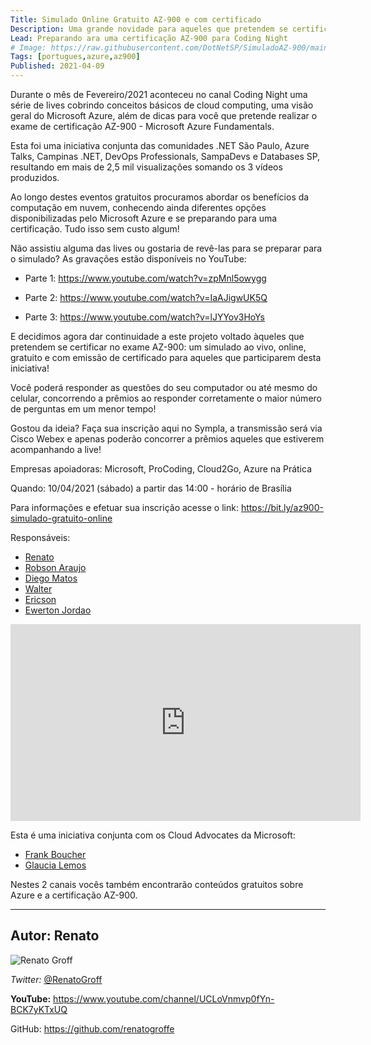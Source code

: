 ```yaml
---
Title: Simulado Online Gratuito AZ-900 e com certificado 
Description: Uma grande novidade para aqueles que pretendem se certificar no exame AZ-900 - Azure Fundamentals -> um simulado ao vivo, online, gratuito e com emissão de certificado para aqueles que participarem desta iniciativa!
Lead: Preparando ara uma certificação AZ-900 para Coding Night
# Image: https://raw.githubusercontent.com/DotNetSP/SimuladoAZ-900/main/banner-2021-04-09.png
Tags: [portugues,azure,az900]
Published: 2021-04-09
---
```


Durante o mês de Fevereiro/2021 aconteceu no canal Coding Night uma série de lives cobrindo conceitos básicos de cloud computing, uma visão geral do Microsoft Azure, além de dicas para você que pretende realizar o exame de certificação AZ-900 - Microsoft Azure Fundamentals.

Esta foi uma iniciativa conjunta das comunidades .NET São Paulo, Azure Talks, Campinas .NET, DevOps Professionals, SampaDevs e Databases SP, resultando em mais de 2,5 mil visualizações somando os 3 vídeos produzidos.

Ao longo destes eventos gratuitos procuramos abordar os benefícios da computação em nuvem, conhecendo ainda diferentes opções disponibilizadas pelo Microsoft Azure e se preparando para uma certificação. Tudo isso sem custo algum!

Não assistiu alguma das lives ou gostaria de revê-las para se preparar para o simulado? As gravações estão disponíveis no YouTube:

* Parte 1: https://www.youtube.com/watch?v=zpMnl5owygg

* Parte 2: https://www.youtube.com/watch?v=IaAJigwUK5Q

* Parte 3: https://www.youtube.com/watch?v=lJYYov3HoYs

E decidimos agora dar continuidade a este projeto voltado àqueles que pretendem se certificar no exame AZ-900: um simulado ao vivo, online, gratuito e com emissão de certificado para aqueles que participarem desta iniciativa!

Você poderá responder as questões do seu computador ou até mesmo do celular, concorrendo a prêmios ao responder corretamente o maior número de perguntas em um menor tempo!

Gostou da ideia? Faça sua inscrição aqui no Sympla, a transmissão será via Cisco Webex e apenas poderão concorrer a prêmios aqueles que estiverem acompanhando a live!

Empresas apoiadoras: Microsoft, ProCoding, Cloud2Go, Azure na Prática

Quando: 10/04/2021 (sábado) a partir das 14:00 - horário de Brasília

Para informações e efetuar sua inscrição acesse o link:
https://bit.ly/az900-simulado-gratuito-online

Responsáveis:
- [Renato](https://twitter.com/RenatoGroff)
- [Robson Araujo](https://twitter.com/RobsonROX)
- [Diego Matos](https://twitter.com/diegoonazure)
- [Walter](waltercoan.com.br)
- [Ericson](ericsonf.com.br)
- [Ewerton Jordao](https://twitter.com/EwertonJordao)

<iframe width="560" height="315" src="https://www.youtube.com/embed/zpMnl5owygg" frameborder="0" allow="accelerometer; autoplay; clipboard-write; encrypted-media; gyroscope; picture-in-picture" allowfullscreen></iframe>

Esta é uma iniciativa conjunta com os Cloud Advocates da Microsoft:
* [Frank Boucher](https://www.youtube.com/user/fboucheros​)
* [Glaucia Lemos](https://www.youtube.com/c/GlauciaLemos​)

Nestes 2 canais vocês também encontrarão conteúdos gratuitos sobre Azure e a certificação AZ-900.

---

## Autor: Renato

![Renato Groff](https://avatars.githubusercontent.com/u/8309296?s=460&u=4a228a51395d2f670535a104e3af5b7f9d833c33&v=4)

*Twitter:*  [@RenatoGroff](https://twitter.com/RenatoGroff)

**YouTube:** https://www.youtube.com/channel/UCLoVnmvp0fYn-BCK7yKTxUQ

GitHub: https://github.com/renatogroffe